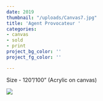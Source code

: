 ```yaml
---
date: 2019
thumbnail: "/uploads/Canvas7.jpg"
title: 'Agent Provocateur '
categories:
- canvas
- sold
- print
project_bg_color: ''
project_fg_color: ''

---
```

Size - 120”/100” (Acrylic on canvas)

![](https://scontent-amt2-1.xx.fbcdn.net/v/t1.15752-9/65458249_488341585252756_3460282183464255488_n.jpg?_nc_cat=110&_nc_oc=AQkHZQgRgDdiXYWaYbTTMuRLqID11PYEysFVw6meNP8TnsY1AmOVnlZAX4hwsHmgnbc&_nc_ht=scontent-amt2-1.xx&oh=7414d78844ae7870b3102a93c93d5d68&oe=5DBF8E4B)